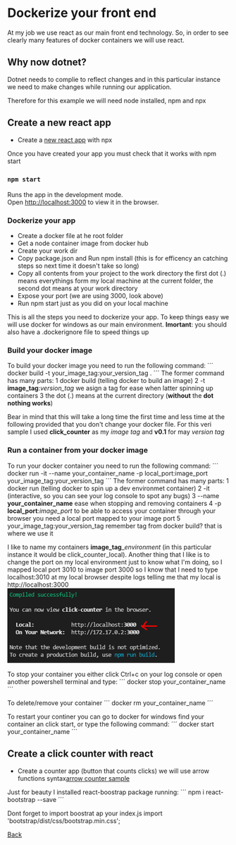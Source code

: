 # Dockerize your front end

At my job we use react as our main front end technology. So, in order to see clearly 
many features of docker containers we will use react. 

## Why now dotnet?

Dotnet needs to complie to reflect changes and in this particular instance we need
to make changes while running our application.

Therefore for this example we will need node installed, npm and npx

## Create a new react app 

* Create a [new react app](https://reactjs.org/docs/create-a-new-react-app.html#:~:text=npx%20on%20the%20first%20line%20is%20not%20a,you%20don%E2%80%99t%20need%20to%20know%20anything%20about%20them.) with npx

Once you have created your app you must check that it works with npm start

### `npm start`

Runs the app in the development mode.\
Open [http://localhost:3000](http://localhost:3000) to view it in the browser.

### Dockerize your app

* Create a docker file at he root folder
* Get a node container image from docker hub
* Create your work dir 
* Copy package.json and Run npm install (this is for efficency an catching steps so next time it doesn't take so long)
* Copy all contents from your project to the work directory the first dot (.) means everythings form my local machine at the current folder, the second dot means at your work directory
* Expose your port (we are using 3000, look above)
* Run npm start just as you did on your local machine

This is all the steps you need to dockerize your app.
To keep things easy we will use docker for windows as our main environment.
**Imortant**: you should also have a .dockerignore file to speed things up

### Build your docker image

To build your docker image you need to run the following command:
´´´
docker build -t your_image_tag:your_version_tag .
´´´
The former command has many parts:
1 docker build (telling docker to build an image)
2 -t **image_tag**:*version_tag* we asign a tag for ease when latter spinning up containers 
3 the dot (.) means at the current directory (**without** the **dot nothing works**)


Bear in mind that this will take a long time the first time and less time at the following provided that you don't change your docker file.
For this veri sample I used **click_counter** as my *image tag* and **v0.1** for may *version tag*

### Run a container from your docker image
To run your docker container you need to run the following command:
´´´
docker run -it --name your_container_name -p local_port:image_port your_image_tag:your_version_tag
´´´
The former command has many parts:
1 docker run (telling docker to spin up a dev environmet container)
2 -it (interactive, so you can see your log console to spot any bugs)
3 --name **your_container_name** ease when stopping and removing containers
4 -p **local_port**:*image_port* to be able to access your container through your browser you need a local port mapped to your image port
5 your_image_tag:your_version_tag remember tag from docker build? that is where we use it

I like to name my containers **image_tag**_*environment* (in this particular instance it would be click_counter_local). Another
thing that I like is to change the port on my local environment just to know what I'm doing, so I mapped local port 3010 to image port 3000
so I know that I need to type localhost:3010 at my local browser despite logs telling me that my local is http://localhost:3000
![alt text](../doc_images/00_docker_run_log.PNG "docker dev console")

To stop your container you either click Ctrl+c on your log console or open another powershell terminal and type:
´´´
docker stop your_container_name
´´´

To delete/remove your container 
´´´
docker rm your_container_name
´´´

To restart your continer you can go to docker for windows find your container an click start, or type the following command:
´´´
docker start your_container_name
´´´
## Create a click counter with react

* Create a counter app (button that counts clicks) we will use arrow functions syntax[arrow counter sample](https://www.robinwieruch.de/react-function-component)

Just for beauty I installed react-boostrap package running:
´´´
npm i react-bootstrap --save
´´´

Dont forget to import boostrat ap your index.js
import 'bootstrap/dist/css/bootstrap.min.css';

[Back](../README.md)
